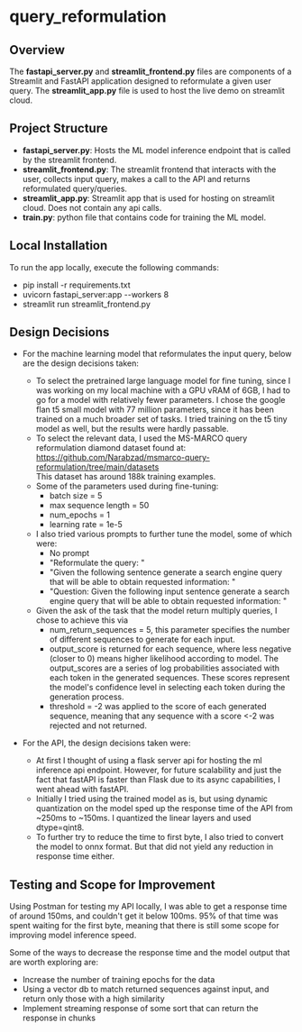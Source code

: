 # query_reformulation

## Overview

The **fastapi_server.py** and **streamlit_frontend.py** files are components of a Streamlit and FastAPI application designed to reformulate a given user query. The **streamlit_app.py** file is used to host the live demo on streamlit cloud.

## Project Structure

- **fastapi_server.py**: Hosts the ML model inference endpoint that is called by the streamlit frontend.
- **streamlit_frontend.py**: The streamlit frontend that interacts with the user, collects input query, makes a call to the API and returns reformulated query/queries.
- **streamlit_app.py**: Streamlit app that is used for hosting on streamlit cloud. Does not contain any api calls.
- **train.py**: python file that contains code for training the ML model.

## Local Installation
To run the app locally, execute the following commands:

* pip install -r requirements.txt
* uvicorn fastapi_server:app --workers 8
* streamlit run streamlit_frontend.py

## Design Decisions

* For the machine learning model that reformulates the input query, below are the design decisions taken:
    * To select the pretrained large language model for fine tuning, since I was working on my local machine with a GPU vRAM of 6GB, I had to go for a model with relatively fewer parameters. I chose the google flan t5 small model with 77 million parameters, since it has been trained on a much broader set of tasks. I tried training on the t5 tiny model as well, but the results were hardly passable.
    * To select the relevant data, I used the MS-MARCO query reformulation diamond dataset found at:<br> https://github.com/Narabzad/msmarco-query-reformulation/tree/main/datasets <br> This dataset has around 188k training examples.
    * Some of the parameters used during fine-tuning:
        * batch size = 5
        * max sequence length = 50
        * num_epochs = 1
        * learning rate = 1e-5
    * I also tried various prompts to further tune the model, some of which were:
        * No prompt
        * "Reformulate the query: "
        * "Given the following sentence generate a search engine query that will be able to obtain requested information: "
        * "Question: Given the following input sentence generate a search engine query 
        that will be able to obtain requested information: "
    * Given the ask of the task that the model return multiply queries, I chose to achieve this via
        * num_return_sequences = 5, this parameter specifies the number of different sequences to generate for each input. 
        * output_score is returned for each sequence, where less negative (closer to 0) means higher likelihood according to model. The output_scores are a series of log probabilities associated with each token in the generated sequences. These scores represent the model's confidence level in selecting each token during the generation process.
        * threshold = -2 was applied to the score of each generated sequence, meaning that any sequence with a score <-2 was rejected and not returned.
    

* For the API, the design decisions taken were:
    * At first I thought of using a flask server api for hosting the ml inference api endpoint. However, for future scalability and just the fact that fastAPI is faster than Flask due to its async capabilities, I went ahead with fastAPI.
    * Initially I tried using the trained model as is, but using dynamic quantization on the model sped up the response time of the API from ~250ms to ~150ms. I quantized the linear layers and used dtype=qint8.
    * To further try to reduce the time to first byte, I also tried to convert the model to onnx format. But that did not yield any reduction in response time either.


## Testing and Scope for Improvement
Using Postman for testing my API locally, I was able to get a response time of around 150ms, and couldn't get it below 100ms. 95% of that time was spent waiting for the first byte, meaning that there is still some scope for improving model inference speed.

Some of the ways to decrease the response time and the model output that are worth exploring are:
* Increase the number of training epochs for the data
* Using a vector db to match returned sequences against input, and return only those with a high similarity
* Implement streaming response of some sort that can return the response in chunks
